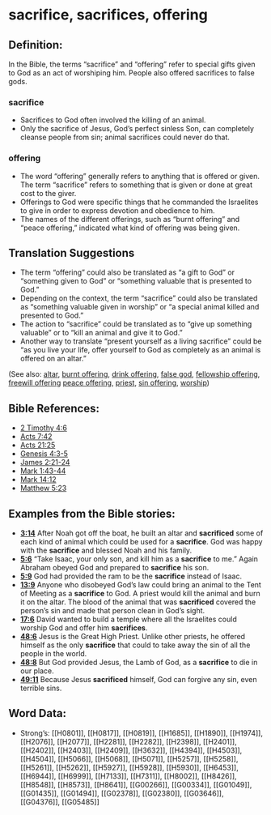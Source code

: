 # sacrifice, sacrifices, offering

## Definition:

In the Bible, the terms “sacrifice” and “offering” refer to special gifts given to God as an act of worshiping him. People also offered sacrifices to false gods.

### sacrifice

* Sacrifices to God often involved the killing of an animal.
* Only the sacrifice of Jesus, God’s perfect sinless Son, can completely cleanse people from sin; animal sacrifices could never do that.

### offering

* The word “offering” generally refers to anything that is offered or given. The term “sacrifice” refers to something that is given or done at great cost to the giver.
* Offerings to God were specific things that he commanded the Israelites to give in order to express devotion and obedience to him.
* The names of the different offerings, such as “burnt offering” and “peace offering,” indicated what kind of offering was being given.

## Translation Suggestions

* The term “offering” could also be translated as “a gift to God” or “something given to God” or “something valuable that is presented to God.”
* Depending on the context, the term “sacrifice” could also be translated as “something valuable given in worship” or “a special animal killed and presented to God.”
* The action to “sacrifice” could be translated as to “give up something valuable” or to “kill an animal and give it to God.”
* Another way to translate “present yourself as a living sacrifice” could be “as you live your life, offer yourself to God as completely as an animal is offered on an altar.”

(See also: [altar](../kt/altar.md), [burnt offering](../other/burntoffering.md), [drink offering](../other/drinkoffering.md), [false god](../kt/falsegod.md), [fellowship offering](../other/fellowshipoffering.md), [freewill offering](../other/freewilloffering.md) [peace offering](../other/peaceoffering.md), [priest](../kt/priest.md), [sin offering](../other/sinoffering.md), [worship](../kt/worship.md))

## Bible References:

* [2 Timothy 4:6](rc://en/tn/help/2ti/04/06)
* [Acts 7:42](rc://en/tn/help/act/07/42)
* [Acts 21:25](rc://en/tn/help/act/21/25)
* [Genesis 4:3-5](rc://en/tn/help/gen/04/03)
* [James 2:21-24](rc://en/tn/help/jas/02/21)
* [Mark 1:43-44](rc://en/tn/help/mrk/01/43)
* [Mark 14:12](rc://en/tn/help/mrk/14/12)
* [Matthew 5:23](rc://en/tn/help/mat/05/23)

## Examples from the Bible stories:

* __[3:14](rc://en/tn/help/obs/03/14)__ After Noah got off the boat, he built an altar and __sacrificed__ some of each kind of animal which could be used for a __sacrifice__. God was happy with the __sacrifice__ and blessed Noah and his family.
* __[5:6](rc://en/tn/help/obs/05/06)__ “Take Isaac, your only son, and kill him as a __sacrifice__ to me.” Again Abraham obeyed God and prepared to __sacrifice__ his son.
* __[5:9](rc://en/tn/help/obs/05/09)__ God had provided the ram to be the __sacrifice__ instead of Isaac.
* __[13:9](rc://en/tn/help/obs/13/09)__ Anyone who disobeyed God’s law could bring an animal to the Tent of Meeting as a __sacrifice__ to God. A priest would kill the animal and burn it on the altar. The blood of the animal that was __sacrificed__ covered the person’s sin and made that person clean in God’s sight.
* __[17:6](rc://en/tn/help/obs/17/06)__ David wanted to build a temple where all the Israelites could worship God and offer him __sacrifices__.
* __[48:6](rc://en/tn/help/obs/48/06)__ Jesus is the Great High Priest. Unlike other priests, he offered himself as the only __sacrifice__ that could to take away the sin of all the people in the world.
* __[48:8](rc://en/tn/help/obs/48/08)__ But God provided Jesus, the Lamb of God, as a __sacrifice__ to die in our place.
* __[49:11](rc://en/tn/help/obs/49/11)__ Because Jesus __sacrificed__ himself, God can forgive any sin, even terrible sins.

## Word Data:

* Strong’s: [[H0801]], [[H0817]], [[H0819]], [[H1685]], [[H1890]], [[H1974]], [[H2076]], [[H2077]], [[H2281]], [[H2282]], [[H2398]], [[H2401]], [[H2402]], [[H2403]], [[H2409]], [[H3632]], [[H4394]], [[H4503]], [[H4504]], [[H5066]], [[H5068]], [[H5071]], [[H5257]], [[H5258]], [[H5261]], [[H5262]], [[H5927]], [[H5928]], [[H5930]], [[H6453]], [[H6944]], [[H6999]], [[H7133]], [[H7311]], [[H8002]], [[H8426]], [[H8548]], [[H8573]], [[H8641]], [[G00266]], [[G00334]], [[G01049]], [[G01435]], [[G01494]], [[G02378]], [[G02380]], [[G03646]], [[G04376]], [[G05485]]

